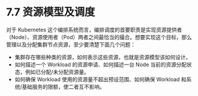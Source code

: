# 7.7 资源模型及调度

对于 Kubernetes 这个编排系统而言，编排调度的首要职责是实现资源提供者（Node）、资源使用者（Pod）两者之间最恰当的撮合。想要实现这个目标，那么管理以及分配集群节点资源，至少要清楚下面几个问题：

- 集群存在哪些种类的资源，如何表示这些资源，也就是资源模型该如何设计。
- 如何描述一个 Workload 的资源申请、如何描述一台 Node 当前的资源分配状态，例如已分配/未分配资源量。
- 如何确保 Workload 使用的资源量不超出预设范围、如何确保 Workload 和系统/基础服务的限额，使二者互不影响。
